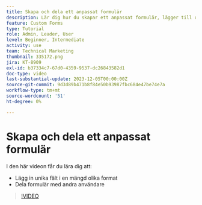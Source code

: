 ```yaml
---
title: Skapa och dela ett anpassat formulär
description: Lär dig hur du skapar ett anpassat formulär, lägger till unika fält i formuläret och delar formulär med användare.
feature: Custom Forms
type: Tutorial
role: Admin, Leader, User
level: Beginner, Intermediate
activity: use
team: Technical Marketing
thumbnail: 335172.png
jira: KT-8909
exl-id: b37334c7-67d0-4359-9537-dc26843582d1
doc-type: video
last-substantial-update: 2023-12-05T00:00:00Z
source-git-commit: 9d3d89b471b8f84e50b93987fbc684e47be74e7a
workflow-type: tm+mt
source-wordcount: '51'
ht-degree: 0%

---
```


# Skapa och dela ett anpassat formulär

I den här videon får du lära dig att:

* Lägg in unika fält i en mängd olika format
* Dela formulär med andra användare

>[!VIDEO](https://video.tv.adobe.com/v/335172/?quality=12&learn=on)

